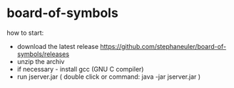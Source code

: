 # board-of-symbols

how to start:
- download the latest release https://github.com/stephaneuler/board-of-symbols/releases
- unzip the archiv
- if necessary - install gcc (GNU C compiler) 
- run jserver.jar ( double click or command: java -jar jserver.jar ) 
